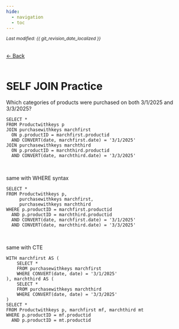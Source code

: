 ```yaml
---
hide:
  - navigation
  - toc
---
```


<small><i>Last modified: {{ git_revision_date_localized }}</i></small>

<div class="back-button">
    <br>
    <a href="javascript:history.back()">← Back</a>
    <br>
    <br>
</div>

# SELF JOIN Practice


Which categories of products were purchased on both 3/1/2025 and 3/3/2025?

```
SELECT *
FROM Productwithkeys p
JOIN purchasewithkeys marchfirst
  ON p.productID = marchfirst.productid
  AND CONVERT(date, marchfirst.date) = '3/1/2025'
JOIN purchasewithkeys marchthird
  ON p.productID = marchthird.productid
  AND CONVERT(date, marchthird.date) = '3/3/2025'
```

<br>

same with WHERE syntax
```
SELECT *
FROM Productwithkeys p,
     purchasewithkeys marchfirst,
     purchasewithkeys marchthird
WHERE p.productID = marchfirst.productid
  AND p.productID = marchthird.productid
  AND CONVERT(date, marchfirst.date) = '3/1/2025'
  AND CONVERT(date, marchthird.date) = '3/3/2025'
```

<br>

same with CTE
```
WITH marchfirst AS (
    SELECT *
    FROM purchasewithkeys marchfirst
    WHERE CONVERT(date, date) = '3/1/2025'
), marchthird AS (
    SELECT *
    FROM purchasewithkeys marchthird
    WHERE CONVERT(date, date) = '3/3/2025'
)
SELECT *
FROM Productwithkeys p, marchfirst mf, marchthird mt
WHERE p.productID = mf.productid
  AND p.productID = mt.productid
```